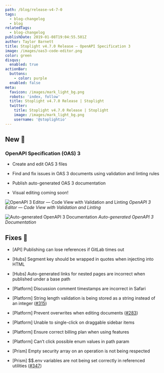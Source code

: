 ```yaml
---
path: /blog/release-v4-7-0
tags:
  - blog-changelog
  - blog
relatedTags:
  - blog-changelog
publishDate: 2019-01-08T19:04:55.501Z
author: Taylor Barnett
title: Stoplight v4.7.0 Release — OpenAPI Specification 3
image: /images/oas3-code-editor.png
color: green
disqus:
  enabled: true
actionBar:
  buttons:
    - color: purple
  enabled: false
meta:
  favicon: /images/mark_light_bg.png
  robots: 'index, follow'
  title: Stoplight v4.7.0 Release | Stoplight
  twitter:
    title: Stoplight v4.7.0 Release | Stoplight
    image: /images/mark_light_bg.png
    username: '@stoplightio'
---
```

## New 🚀

### OpenAPI Specification (OAS) 3

* Create and edit OAS 3 files

* Find and fix issues in OAS 3 documents using validation and linting rules

* Publish auto-generated OAS 3 documentation

* Visual editing coming soon!

![OpenAPI 3 Editor — Code View with Validation and Linting](https://cdn-images-1.medium.com/max/4508/1*8gUxm53NiXCs80Cn8NMIjg.png)
*OpenAPI 3 Editor — Code View with Validation and Linting*

![Auto-generated OpenAPI 3 Documentation](https://cdn-images-1.medium.com/max/4504/1*4ICJOxCPSKYO6uRhN6LEzg.png)
*Auto-generated OpenAPI 3 Documentation*

## Fixes 🔧

* [API] Publishing can lose references if GitLab times out

* [Hubs] Segment key should be wrapped in quotes when injecting into HTML

* [Hubs] Auto-generated links for nested pages are incorrect when published under a base path

* [Platform] Discussion comment timestamps are incorrect in Safari

* [Platform] String length validation is being stored as a string instead of an integer ([#315](https://github.com/stoplightio/desktop/issues/315))

* [Platform] Prevent overwrites when editing documents ([#283](https://github.com/stoplightio/desktop/issues/283))

* [Platform] Unable to single-click on draggable sidebar items

* [Platform] Ensure correct billing plan when using features

* [Platform] Can’t click possible enum values in path param

* [Prism] Empty security array on an operation is not being respected

* [Prism] $$.env variables are not being set correctly in referenced utilities ([#347](https://github.com/stoplightio/desktop/issues/347))
